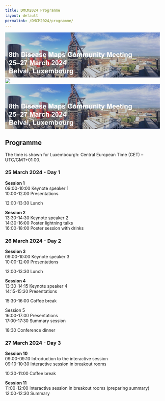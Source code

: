 ```yaml
---
title: DMCM2024 Programme
layout: default
permalink: /DMCM2024/programme/
---
```


<img src="/images/places/Belval08.jpg"/>

<img src="../Belval08.jpg"/>

<img src="Belval08.jpg"/>

## Programme

The time is shown for Luxembourgh: Central European Time (CET) – UTC/GMT+01:00.

### 25 March 2024 - Day 1

**Session 1** \
09:00-10:00 Keynote speaker 1 \
10:00-12:00 Presentations

12:00-13:30 Lunch

**Session 2** \
13:30-14:30 Keynote speaker 2 \
14:30-16:00 Poster lightning talks \
16:00-18:00 Poster session with drinks

### 26 March 2024 - Day 2

**Session 3** \
09:00-10:00 Keynote speaker 3 \
10:00-12:00 Presentations

12:00-13:30 Lunch

**Session 4** \
13:30-14:15 Keynote speaker 4 \
14:15-15:30 Presentations

15:30-16:00 Coffee break

Session 5 \
16:00-17:00 Presentations \
17:00-17:30 Summary session

18:30	Conference dinner

### 27 March 2024 - Day 3

**Session 10** \
09:00-09:10 Introduction to the interactive session \
09:10-10:30 Interactive session in breakout rooms

10:30-11:00 Coffee break

**Session 11** \
11:00-12:00 Interactive session in breakout rooms (preparing summary) \
12:00-12:30 Summary

<!--
| **Session**   | **Time**       | **Activity**                                                |
|---------------|----------------|-------------------------------------------------------------|
| **Session 1** | 09:00-09:05    | **Welcome**<br>Martina Summer-Kutmon, Maastricht University, NL |
|               | 09:05-09:50    | **Keynote 1** |         
|    <br>       | 09:50-10:10    | **Talk 1: Alexander Mazein**<br>A guide ... |
|    <br>       | 10:10-10:30    | **Talk 2: Henning Hermjakob**<br>Reactome Disease Representation |
|    <br>       | 10:30-11:00    | Coffee break                                                |
| **Session 2** | 11:00-11:20    | **Talk 3: Marcio Acencio**<br>The SYSCID map: a graphical and computational resource of molecular<br>mechanisms across rheumatoid arthritis, systemic lupus erythematosus<br>and inflammatory bowel disease |
|    <br>       | 11:20-11:40    | **Talk 4: Marek Ostaszewski**<br>Visualization of  |
|    <br>       | 11:40-12:20    | **Keynote 2: Patrick Ruch**<br>HES-SO  |
|    <br>       | 12:20-12:30    | Introduction Tutorials                                      |
|    <br>       | 12:30-13:30    | Lunch                                                       |
| **Session 3** | 13:30-15:30    | **Tutorials**<br>T1: Ugur Dogrusoz - Collaborative construction and visual analysis<br>of biological pathways with Newt 4<br>T2: Michael Aichem - Analysis and Visual Exploration of Disease<br>Maps with LMME-DM<br>T3: Marek Ostaszewski - Curating building blocks for disease<br>maps with BioKC platform |
|    <br>       | 15:30-16:00    | Coffee break                                                |
| **Session 4** | 16:00-17:30    | Panel discussion<br>Poster lightning talks                  |
| **Session 5** | 17:30-         | Poster session with drinks                                  |
-->

